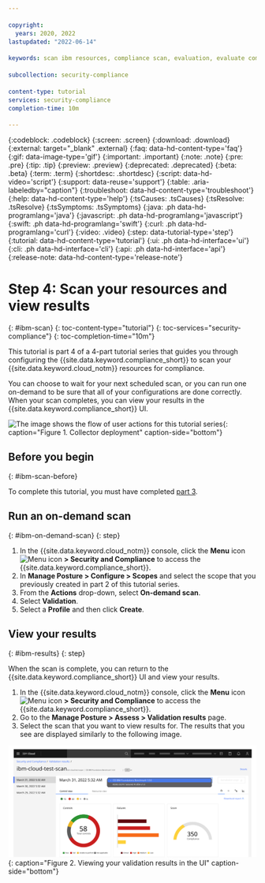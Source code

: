 ```yaml
---

copyright:
  years: 2020, 2022
lastupdated: "2022-06-14"

keywords: scan ibm resources, compliance scan, evaluation, evaluate compliance

subcollection: security-compliance

content-type: tutorial
services: security-compliance
completion-time: 10m

---
```


{:codeblock: .codeblock}
{:screen: .screen}
{:download: .download}
{:external: target="_blank" .external}
{:faq: data-hd-content-type='faq'}
{:gif: data-image-type='gif'}
{:important: .important}
{:note: .note}
{:pre: .pre}
{:tip: .tip}
{:preview: .preview}
{:deprecated: .deprecated}
{:beta: .beta}
{:term: .term}
{:shortdesc: .shortdesc}
{:script: data-hd-video='script'}
{:support: data-reuse='support'}
{:table: .aria-labeledby="caption"}
{:troubleshoot: data-hd-content-type='troubleshoot'}
{:help: data-hd-content-type='help'}
{:tsCauses: .tsCauses}
{:tsResolve: .tsResolve}
{:tsSymptoms: .tsSymptoms}
{:java: .ph data-hd-programlang='java'}
{:javascript: .ph data-hd-programlang='javascript'}
{:swift: .ph data-hd-programlang='swift'}
{:curl: .ph data-hd-programlang='curl'}
{:video: .video}
{:step: data-tutorial-type='step'}
{:tutorial: data-hd-content-type='tutorial'}
{:ui: .ph data-hd-interface='ui'}
{:cli: .ph data-hd-interface='cli'}
{:api: .ph data-hd-interface='api'}
{:release-note: data-hd-content-type='release-note'}


# Step 4: Scan your resources and view results
{: #ibm-scan}
{: toc-content-type="tutorial"}
{: toc-services="security-compliance"}
{: toc-completion-time="10m"}

This tutorial is part 4 of a 4-part tutorial series that guides you through configuring the {{site.data.keyword.compliance_short}} to scan your {{site.data.keyword.cloud_notm}} resources for compliance.

You can choose to wait for your next scheduled scan, or you can run one on-demand to be sure that all of your configurations are done correctly. When your scan completes, you can view your results in the {{site.data.keyword.compliance_short}} UI. 

![The image shows the flow of user actions for this tutorial series](../images/credential-tutorial.svg){: caption="Figure 1. Collector deployment" caption-side="bottom"}


## Before you begin
{: #ibm-scan-before}

To complete this tutorial, you must have completed [part 3](/docs/security-compliance?topic=security-compliance-ibm-credential-map). 


## Run an on-demand scan
{: #ibm-on-demand-scan}
{: step}

1. In the {{site.data.keyword.cloud_notm}} console, click the **Menu** icon ![Menu icon](../../icons/icon_hamburger.svg) **> Security and Compliance** to access the {{site.data.keyword.compliance_short}}.
2. In **Manage Posture > Configure > Scopes** and select the scope that you previously created in part 2 of this tutorial series.
3. From the **Actions** drop-down, select **On-demand scan**.
4. Select **Validation**.
5. Select a **Profile** and then click **Create**.


## View your results
{: #ibm-results}
{: step}

When the scan is complete, you can return to the {{site.data.keyword.compliance_short}} UI and view your results. 

1. In the {{site.data.keyword.cloud_notm}} console, click the **Menu** icon ![Menu icon](../../icons/icon_hamburger.svg) **> Security and Compliance** to access the {{site.data.keyword.compliance_short}}.
2. Go to the **Manage Posture > Assess > Validation results** page.
3. Select the scan that you want to view results for. The results that you see are displayed similarly to the following image.

![This image is a visual representation of how to apply your credentials to specific resources in the GUI. The information that is shown in the image is detailed in the surrounding text.](../images/scan-results-ui.svg){: caption="Figure 2. Viewing your validation results in the UI" caption-side="bottom"}



